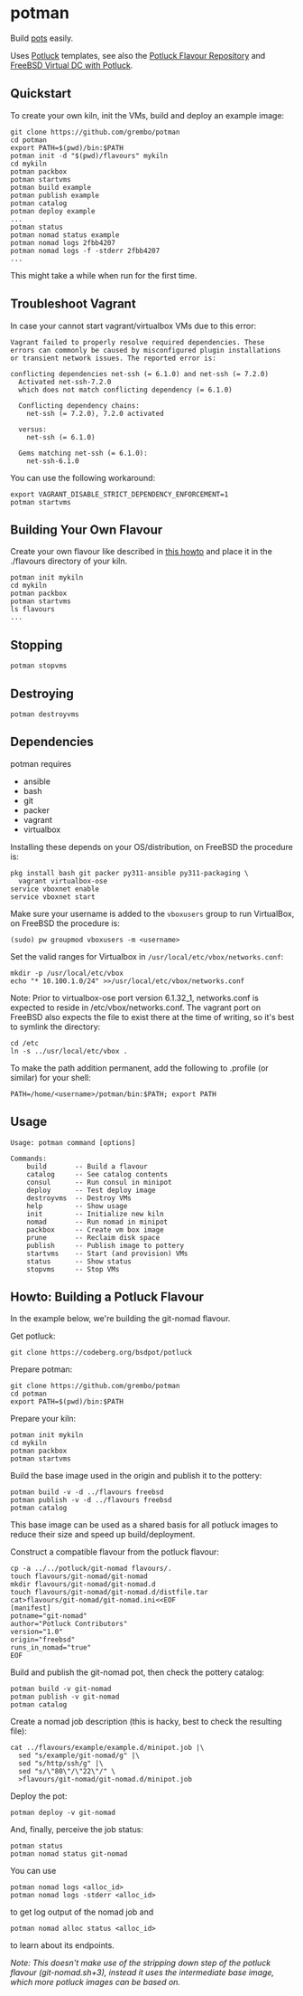 # potman

Build [pots](https://github.com/pizzamig/pot) easily.

Uses [Potluck](https://potluck.honeyguide.net) templates, see also
the [Potluck Flavour Repository](https://codeberg.org/bsdpot/potluck) and
[FreeBSD Virtual DC with Potluck](https://honeyguide.eu/posts/virtual-dc1/).

## Quickstart
To create your own kiln, init the VMs, build and deploy an example image:

    git clone https://github.com/grembo/potman
    cd potman
    export PATH=$(pwd)/bin:$PATH
    potman init -d "$(pwd)/flavours" mykiln
    cd mykiln
    potman packbox
    potman startvms
    potman build example
    potman publish example
    potman catalog
    potman deploy example
    ...
    potman status
    potman nomad status example
    potman nomad logs 2fbb4207
    potman nomad logs -f -stderr 2fbb4207
    ...

This might take a while when run for the first time.

## Troubleshoot Vagrant

In case your cannot start vagrant/virtualbox VMs due to this error:

    Vagrant failed to properly resolve required dependencies. These
    errors can commonly be caused by misconfigured plugin installations
    or transient network issues. The reported error is:

    conflicting dependencies net-ssh (= 6.1.0) and net-ssh (= 7.2.0)
      Activated net-ssh-7.2.0
      which does not match conflicting dependency (= 6.1.0)

      Conflicting dependency chains:
        net-ssh (= 7.2.0), 7.2.0 activated

      versus:
        net-ssh (= 6.1.0)

      Gems matching net-ssh (= 6.1.0):
        net-ssh-6.1.0

You can use the following workaround:

    export VAGRANT_DISABLE_STRICT_DEPENDENCY_ENFORCEMENT=1
    potman startvms


## Building Your Own Flavour

Create your own flavour like described in
[this howto](https://potluck.honeyguide.net/howto/) and place it
in the ./flavours directory of your kiln.

    potman init mykiln
    cd mykiln
    potman packbox
    potman startvms
    ls flavours
    ...

## Stopping

    potman stopvms

## Destroying

    potman destroyvms

## Dependencies

potman requires
- ansible
- bash
- git
- packer
- vagrant
- virtualbox

Installing these depends on your OS/distribution, on FreeBSD the procedure
is:

    pkg install bash git packer py311-ansible py311-packaging \
      vagrant virtualbox-ose
    service vboxnet enable
    service vboxnet start

Make sure your username is added to the `vboxusers` group to run 
VirtualBox, on FreeBSD the procedure is:

    (sudo) pw groupmod vboxusers -m <username>

Set the valid ranges for Virtualbox in `/usr/local/etc/vbox/networks.conf`:

    mkdir -p /usr/local/etc/vbox
    echo "* 10.100.1.0/24" >>/usr/local/etc/vbox/networks.conf

Note: Prior to virtualbox-ose port version 6.1.32_1, networks.conf
is expected to reside in /etc/vbox/networks.conf. The vagrant port
on FreeBSD also expects the file to exist there at the time of writing,
so it's best to symlink the directory:

    cd /etc
    ln -s ../usr/local/etc/vbox .

To make the path addition permanent, add the following to .profile (or 
similar) for your shell:

    PATH=/home/<username>/potman/bin:$PATH; export PATH

## Usage

    Usage: potman command [options]

    Commands:
        build       -- Build a flavour
        catalog     -- See catalog contents
        consul      -- Run consul in minipot
        deploy      -- Test deploy image
        destroyvms  -- Destroy VMs
        help        -- Show usage
        init        -- Initialize new kiln
        nomad       -- Run nomad in minipot
        packbox     -- Create vm box image
        prune       -- Reclaim disk space
        publish     -- Publish image to pottery
        startvms    -- Start (and provision) VMs
        status      -- Show status
        stopvms     -- Stop VMs

## Howto: Building a Potluck Flavour

In the example below, we're building the git-nomad flavour.

Get potluck:

    git clone https://codeberg.org/bsdpot/potluck

Prepare potman:

    git clone https://github.com/grembo/potman
    cd potman
    export PATH=$(pwd)/bin:$PATH

Prepare your kiln:

    potman init mykiln
    cd mykiln
    potman packbox
    potman startvms

Build the base image used in the origin and publish it to the pottery:

    potman build -v -d ../flavours freebsd
    potman publish -v -d ../flavours freebsd
    potman catalog

This base image can be used as a shared basis for all potluck images to
reduce their size and speed up build/deployment.

Construct a compatible flavour from the potluck flavour:

    cp -a ../../potluck/git-nomad flavours/.
    touch flavours/git-nomad/git-nomad
    mkdir flavours/git-nomad/git-nomad.d
    touch flavours/git-nomad/git-nomad.d/distfile.tar
    cat>flavours/git-nomad/git-nomad.ini<<EOF
    [manifest]
    potname="git-nomad"
    author="Potluck Contributors"
    version="1.0"
    origin="freebsd"
    runs_in_nomad="true"
    EOF

Build and publish the git-nomad pot, then check the pottery catalog:

    potman build -v git-nomad
    potman publish -v git-nomad
    potman catalog

Create a nomad job description (this is hacky, best to check the resulting
file):

    cat ../flavours/example/example.d/minipot.job |\
      sed "s/example/git-nomad/g" |\
      sed "s/http/ssh/g" |\
      sed "s/\"80\"/\"22\"/" \
      >flavours/git-nomad/git-nomad.d/minipot.job

Deploy the pot:

    potman deploy -v git-nomad

And, finally, perceive the job status:

    potman status
    potman nomad status git-nomad

You can use

    potman nomad logs <alloc_id>
    potman nomad logs -stderr <alloc_id>

to get log output of the nomad job and

    potman nomad alloc status <alloc_id>

to learn about its endpoints.

_Note: This doesn't make use of the stripping down step of the potluck
flavour (git-nomad.sh+3), instead it uses the intermediate base image, which
more potluck images can be based on._
